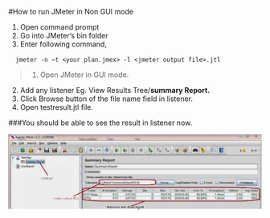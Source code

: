 #How to run JMeter in Non GUI mode
1.  Open command prompt
2.  Go into JMeter’s bin folder
3.  Enter following command,
```shell
  jmeter -n –t <your plan.jmex> -l <jmeter output file>.jtl
```
>1.  Open JMeter in GUI mode.
2.  Add any listener Eg. View Results Tree/**summary Report.**
3.  Click Browse button of the file name field in listener.
4.  Open testresult.jtl file.

###You should be able to see the result in listener now.

![Alt](/JMeterLoadResults.png "Results")
